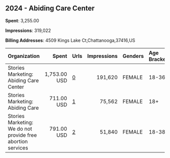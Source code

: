 ## 2024 - Abiding Care Center 
**Spent**: 3,255.00

**Impressions**: 319,022

**Billing Addresses**: 4509 Kings Lake Ct,Chattanooga,37416,US

|Organization|Spent|Urls|Impressions|Genders|Age Brackets|Country Codes|
|:---|---:|:---|---:|:---|:---|:---|
|Stories Marketing: Abiding Care Center|1,753.00 USD|[0](https://www.snap.com/political-ads/asset/2abb214022ecc1a1415a4ed056be92eba92e3318c563ae5b58db92c802193349?mediaType=mp4)|191,620|FEMALE|18-36|united states|
|Stories Marketing: Abiding Care|711.00 USD|[1](https://www.snap.com/political-ads/asset/30716fe82f9d5ddf30a7826804626277da6077428613efac32450d84fb934a92?mediaType=mp4)|75,562|FEMALE|18+|united states|
|Stories Marketing: We do not provide free abortion services|791.00 USD|[2](https://www.snap.com/political-ads/asset/19c3f41134726112d57f92773d6a057eab1c9e3b728eb358be55d3b8ab604971?mediaType=mp4)|51,840|FEMALE|18-38|united states|
